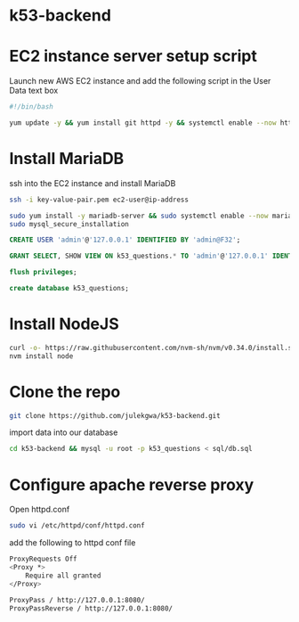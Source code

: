 # k53-backend

# EC2 instance server setup script

Launch new AWS EC2 instance and add the following script in the User Data text box

```bash
#!/bin/bash

yum update -y && yum install git httpd -y && systemctl enable --now httpd
```

# Install MariaDB

ssh into the EC2 instance and install MariaDB

```bash
ssh -i key-value-pair.pem ec2-user@ip-address
```

```bash
sudo yum install -y mariadb-server && sudo systemctl enable --now mariadb
sudo mysql_secure_installation
```

```sql
CREATE USER 'admin'@'127.0.0.1' IDENTIFIED BY 'admin@F32';

GRANT SELECT, SHOW VIEW ON k53_questions.* TO 'admin'@'127.0.0.1' IDENTIFIED BY 'admin@F32';

flush privileges;

create database k53_questions;
```

# Install NodeJS

```bash
curl -o- https://raw.githubusercontent.com/nvm-sh/nvm/v0.34.0/install.sh | bash
nvm install node
```

# Clone the repo

```bash
git clone https://github.com/julekgwa/k53-backend.git

```

import data into our database

```bash
cd k53-backend && mysql -u root -p k53_questions < sql/db.sql
```


# Configure apache reverse proxy
Open httpd.conf
```bash
sudo vi /etc/httpd/conf/httpd.conf
```
add the following to httpd conf file

```bash
ProxyRequests Off
<Proxy *>
    Require all granted
</Proxy>

ProxyPass / http://127.0.0.1:8080/
ProxyPassReverse / http://127.0.0.1:8080/
```
